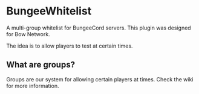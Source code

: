# BungeeWhitelist
A multi-group whitelist for BungeeCord servers. 
This plugin was designed for Bow Network.

The idea is to allow players to test at certain times.

## What are groups?
Groups are our system for allowing certain players at times. 
Check the wiki for more information.

